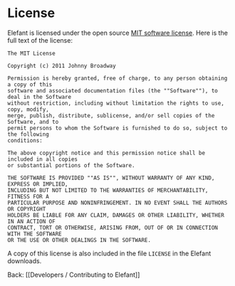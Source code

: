 # License

Elefant is licensed under the open source [MIT software license](http://en.wikipedia.org/wiki/MIT_License). Here is the full text of the license:

	The MIT License
	
	Copyright (c) 2011 Johnny Broadway
	
	Permission is hereby granted, free of charge, to any person obtaining a copy of this
	software and associated documentation files (the ""Software""), to deal in the Software
	without restriction, including without limitation the rights to use, copy, modify,
	merge, publish, distribute, sublicense, and/or sell copies of the Software, and to
	permit persons to whom the Software is furnished to do so, subject to the following
	conditions:
	
	The above copyright notice and this permission notice shall be included in all copies
	or substantial portions of the Software.
	
	THE SOFTWARE IS PROVIDED ""AS IS"", WITHOUT WARRANTY OF ANY KIND, EXPRESS OR IMPLIED,
	INCLUDING BUT NOT LIMITED TO THE WARRANTIES OF MERCHANTABILITY, FITNESS FOR A
	PARTICULAR PURPOSE AND NONINFRINGEMENT. IN NO EVENT SHALL THE AUTHORS OR COPYRIGHT
	HOLDERS BE LIABLE FOR ANY CLAIM, DAMAGES OR OTHER LIABILITY, WHETHER IN AN ACTION OF
	CONTRACT, TORT OR OTHERWISE, ARISING FROM, OUT OF OR IN CONNECTION WITH THE SOFTWARE
	OR THE USE OR OTHER DEALINGS IN THE SOFTWARE.

A copy of this license is also included in the file `LICENSE` in the Elefant downloads.

Back: [[Developers / Contributing to Elefant]]
